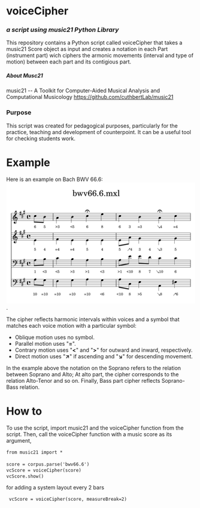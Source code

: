# voiceCipher
### _a script using music21 Python Library_ 
This repository contains a Python script called voiceCipher that takes a music21 Score object as input and creates a notation in each Part (instrument part) wich ciphers the armonic movements (interval and type of motion) between each part and its contigious part. 
##### About Musc21
music21 -- A Toolkit for Computer-Aided Musical Analysis and Computational Musicology
https://github.com/cuthbertLab/music21
### Purpose
This script was created for pedagogical purposes, particularly for the practice, teaching and development of counterpoint. It can be a useful tool for checking students work.
# Example
Here is an example on Bach BWV 66.6: 
![voiceCipher example on Bach BWV 66.6](/bwv666-example.png "Bach BWV 66.6 - voiceCipher").

The cipher reflects harmonic intervals within voices and a symbol that matches each voice motion with a particular symbol:
- Oblique motion uses no symbol.
- Parallel motion uses "**=**".
- Contrary motion uses "**<**" and "**>**" for outward and inward, respectively.
- Direct motion uses "**↗**" if ascending and "**↘**" for descending movement.

In the example above the notation on the Soprano refers to the relation between Soprano and Alto; At alto part, the cipher corresponds to the relation Alto-Tenor and so on. Finally, Bass part cipher reflects Soprano-Bass relation.

# How to 
To use the script, import music21 and the voiceCipher function from the script. Then, call the voiceCipher function with a music score as its argument,
```
from music21 import *

score = corpus.parse('bwv66.6')
vcScore = voiceCipher(score)
vcScore.show()
```
for adding a system layout every 2 bars 
```
 vcScore = voiceCipher(score, measureBreak=2)
 ```